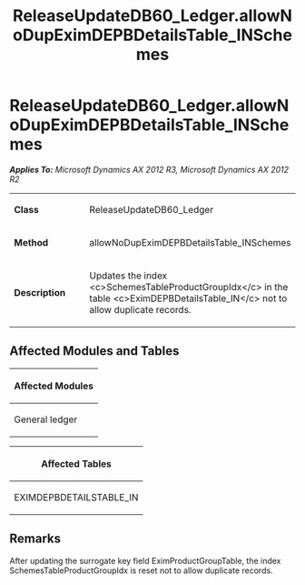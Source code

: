 ﻿---
title: ReleaseUpdateDB60_Ledger.allowNoDupEximDEPBDetailsTable_INSchemes
TOCTitle: ReleaseUpdateDB60_Ledger.allowNoDupEximDEPBDetailsTable_INSchemes
ms:assetid: 1d5734c4-6666-2cc0-6b93-87d89a62dacc
ms:mtpsurl: https://msdn.microsoft.com/en-us/library/JJ684810(v=AX.60)
ms:contentKeyID: 49707013
ms.date: 05/18/2015
mtps_version: v=AX.60
---

# ReleaseUpdateDB60\_Ledger.allowNoDupEximDEPBDetailsTable\_INSchemes 


_**Applies To:** Microsoft Dynamics AX 2012 R3, Microsoft Dynamics AX 2012 R2_

<table>
<colgroup>
<col style="width: 50%" />
<col style="width: 50%" />
</colgroup>
<tbody>
<tr class="odd">
<td><p><strong>Class</strong></p></td>
<td><p>ReleaseUpdateDB60_Ledger</p></td>
</tr>
<tr class="even">
<td><p><strong>Method</strong></p></td>
<td><p>allowNoDupEximDEPBDetailsTable_INSchemes</p></td>
</tr>
<tr class="odd">
<td><p><strong>Description</strong></p></td>
<td><p>Updates the index &lt;c&gt;SchemesTableProductGroupIdx&lt;/c&gt; in the table &lt;c&gt;EximDEPBDetailsTable_IN&lt;/c&gt; not to allow duplicate records.</p></td>
</tr>
</tbody>
</table>


## Affected Modules and Tables

<table>
<colgroup>
<col style="width: 100%" />
</colgroup>
<thead>
<tr class="header">
<th><p>Affected Modules</p></th>
</tr>
</thead>
<tbody>
<tr class="odd">
<td><p>General ledger</p></td>
</tr>
</tbody>
</table>


<table>
<colgroup>
<col style="width: 100%" />
</colgroup>
<thead>
<tr class="header">
<th><p>Affected Tables</p></th>
</tr>
</thead>
<tbody>
<tr class="odd">
<td><p>EXIMDEPBDETAILSTABLE_IN</p></td>
</tr>
</tbody>
</table>


## Remarks

After updating the surrogate key field EximProductGroupTable, the index SchemesTableProductGroupIdx is reset not to allow duplicate records.

  


